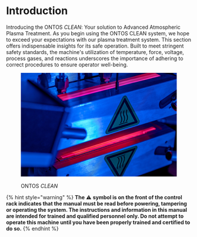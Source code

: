 # Introduction

Introducing the ONTOS _CLEAN_: Your solution to Advanced Atmospheric Plasma Treatment. As you begin using the ONTOS CLEAN system, we hope to exceed your expectations with our plasma treatment system. This section offers indispensable insights for its safe operation. Built to meet stringent safety standards, the machine's utilization of temperature, force, voltage, process gases, and reactions underscores the importance of adhering to correct procedures to ensure operator well-being.

<figure><img src="../../.gitbook/assets/plasmaPretty.jpeg" alt=""><figcaption><p>ONTOS <em>CLEAN</em></p></figcaption></figure>

{% hint style="warning" %}
**The** :warning: **symbol is on the front of the control rack indicates that the manual must be read before powering, tampering or operating the system. The instructions and information in this manual are intended for trained and qualified personnel only. Do not attempt to operate this machine until you have been properly trained and certified to do so.**
{% endhint %}

